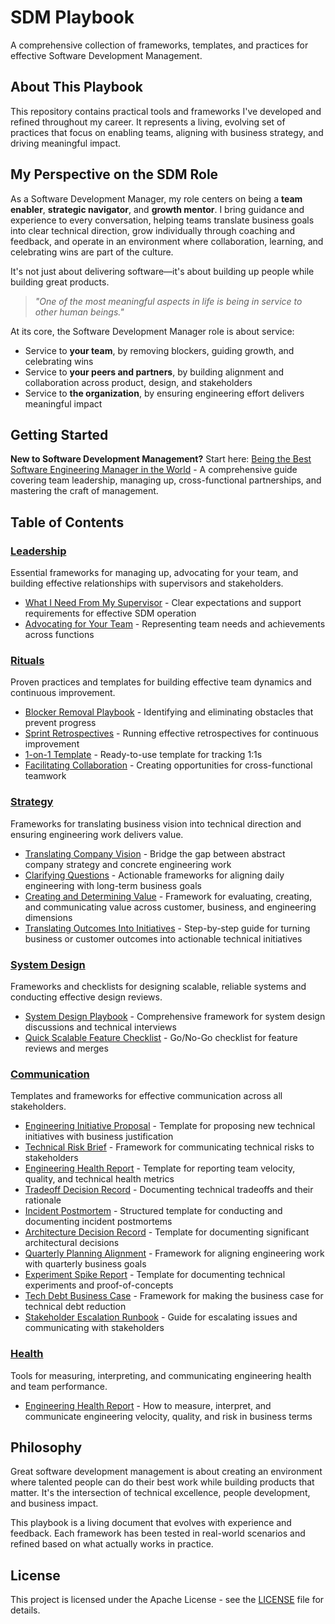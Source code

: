 # SDM Playbook

A comprehensive collection of frameworks, templates, and practices for effective Software Development Management.

## About This Playbook

This repository contains practical tools and frameworks I've developed and refined throughout my career. It represents a living, evolving set of practices that focus on enabling teams, aligning with business strategy, and driving meaningful impact.

## My Perspective on the SDM Role

As a Software Development Manager, my role centers on being a **team enabler**, **strategic navigator**, and **growth mentor**. I bring guidance and experience to every conversation, helping teams translate business goals into clear technical direction, grow individually through coaching and feedback, and operate in an environment where collaboration, learning, and celebrating wins are part of the culture.

It's not just about delivering software—it's about building up people while building great products.

> *"One of the most meaningful aspects in life is being in service to other human beings."*

At its core, the Software Development Manager role is about service:
- Service to **your team**, by removing blockers, guiding growth, and celebrating wins
- Service to **your peers and partners**, by building alignment and collaboration across product, design, and stakeholders  
- Service to **the organization**, by ensuring engineering effort delivers meaningful impact

## Getting Started

**New to Software Development Management?** Start here: [Being the Best Software Engineering Manager in the World](./being-the-best.md) - A comprehensive guide covering team leadership, managing up, cross-functional partnerships, and mastering the craft of management.

## Table of Contents

### [Leadership](./leadership/)
Essential frameworks for managing up, advocating for your team, and building effective relationships with supervisors and stakeholders.

- [What I Need From My Supervisor](./leadership/what-i-need-from-my-supervisor.md) - Clear expectations and support requirements for effective SDM operation
- [Advocating for Your Team](./leadership/advocating-for-your-team.md) - Representing team needs and achievements across functions

### [Rituals](./rituals/)
Proven practices and templates for building effective team dynamics and continuous improvement.

- [Blocker Removal Playbook](./rituals/blocker-removal-playbook.md) - Identifying and eliminating obstacles that prevent progress
- [Sprint Retrospectives](./rituals/sprint-retrospectives.md) - Running effective retrospectives for continuous improvement
- [1-on-1 Template](./rituals/1-on-1-template.md) - Ready-to-use template for tracking 1:1s
- [Facilitating Collaboration](./rituals/facilitating-collaboration.md) - Creating opportunities for cross-functional teamwork

### [Strategy](./strategy/)
Frameworks for translating business vision into technical direction and ensuring engineering work delivers value.

- [Translating Company Vision](./strategy/translating-company-vision.md) - Bridge the gap between abstract company strategy and concrete engineering work
- [Clarifying Questions](./strategy/clarifying-questions.md) - Actionable frameworks for aligning daily engineering with long-term business goals
- [Creating and Determining Value](./strategy/creating-and-determining-value.md) - Framework for evaluating, creating, and communicating value across customer, business, and engineering dimensions
- [Translating Outcomes Into Initiatives](./strategy/translating-outcomes-into-initiatives.md) - Step-by-step guide for turning business or customer outcomes into actionable technical initiatives

### [System Design](./systemdesign/)
Frameworks and checklists for designing scalable, reliable systems and conducting effective design reviews.

- [System Design Playbook](./systemdesign/system-design.md) - Comprehensive framework for system design discussions and technical interviews
- [Quick Scalable Feature Checklist](./systemdesign/quick-sd-checklist.md) - Go/No-Go checklist for feature reviews and merges

### [Communication](./communication/)
Templates and frameworks for effective communication across all stakeholders.

- [Engineering Initiative Proposal](./communication/01-engineering-initiative-proposal.md) - Template for proposing new technical initiatives with business justification
- [Technical Risk Brief](./communication/02-technical-risk-brief.md) - Framework for communicating technical risks to stakeholders
- [Engineering Health Report](./communication/03-engineering-health-report.md) - Template for reporting team velocity, quality, and technical health metrics
- [Tradeoff Decision Record](./communication/04-tradeoff-decision-record.md) - Documenting technical tradeoffs and their rationale
- [Incident Postmortem](./communication/05-incident-postmortem.md) - Structured template for conducting and documenting incident postmortems
- [Architecture Decision Record](./communication/06-architecture-decision-record.md) - Template for documenting significant architectural decisions
- [Quarterly Planning Alignment](./communication/07-quarterly-planning-alignment.md) - Framework for aligning engineering work with quarterly business goals
- [Experiment Spike Report](./communication/08-experiment-spike-report.md) - Template for documenting technical experiments and proof-of-concepts
- [Tech Debt Business Case](./communication/09-tech-debt-business-case.md) - Framework for making the business case for technical debt reduction
- [Stakeholder Escalation Runbook](./communication/10-stakeholder-escalation-runbook.md) - Guide for escalating issues and communicating with stakeholders

### [Health](./health/)
Tools for measuring, interpreting, and communicating engineering health and team performance.

- [Engineering Health Report](./health/engineering-health-report.md) - How to measure, interpret, and communicate engineering velocity, quality, and risk in business terms

## Philosophy

Great software development management is about creating an environment where talented people can do their best work while building products that matter. It's the intersection of technical excellence, people development, and business impact.

This playbook is a living document that evolves with experience and feedback. Each framework has been tested in real-world scenarios and refined based on what actually works in practice.

## License

This project is licensed under the Apache License - see the [LICENSE](LICENSE) file for details.